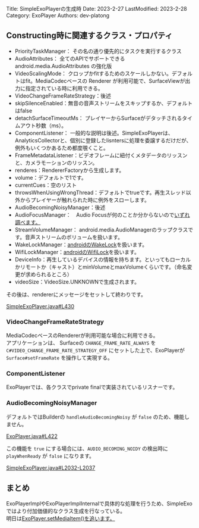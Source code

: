Title: SimpleExoPlayerの生成時
Date: 2023-2-27
LastModified: 2023-2-28
Category: ExoPlayer
Authors: dev-platong

## Constructing時に関連するクラス・プロパティ

- PriorityTaskManager： その名の通り優先的にタスクを実行するクラス
- AudioAttributes： 全てのAPIでサポートできる android.media.AudioAttributes の強化版
- VideoScalingMode： クロップかfitするためのスケールしかない。デフォルトはfit。MediaCodecベースの Renderer が利用可能で、SurfaceViewが出力に指定されている時に利用できる。
- VideoChangeFrameRateStrategy：後述
- skipSilenceEnabled：無音の音声ストリームをスキップするか、デフォルトはfalse
- detachSurfaceTimeoutMs： プレイヤーからSurfaceがデタッチされるタイムアウト秒数（ms）。
- ComponentListener： 一般的な説明は後述。SimpleExoPlayerは、AnalyticsCollectorと、個別に登録したlisntersに処理を委譲するだけだが、例外もいくつかあるため都度覗くこと。
- FrameMetadataListener：ビデオフレームに紐付くメタデータのリッスンと、カメラモーションのリッスン。
- renderes：RendererFactoryから生成します。
- volume：デフォルトで1です。
- currentCues：空のリスト
- throwsWhenUsingWrongThread：デフォルトでtrueです。再生スレッド以外からプレイヤーが触れられた時に例外をスローします。
- AudioBecomingNoisyManager：後述
- AudioFocusManager：　Audio Focusが何のことか分からないので[いずれ調べます。](https://github.com/dev-platong/dev-platong.github.io/issues/12)
- StreamVolumeManager： android.media.AudioManagerのラップクラスです。音声ストリームのボリュームを扱います。
- WakeLockManager：[androidのWakeLock](https://developer.android.com/training/scheduling/wakelock?hl=ja)を扱います。
- WifiLockManager：[androidのWifiLock](https://developer.android.com/reference/android/net/wifi/WifiManager.WifiLock)を扱います。
- DeviceInfo：再生しているデバイスの情報を持ちます。といってもローカルかリモートか（キャスト）とminVolumeとmaxVolumeくらいです。（命名変更が求められるところ）
- videoSize：VideoSize.UNKNOWNで生成されます。

その後は、rendererにメッセージをセットして終わりです。

[SimpleExoPlayer.java#L430](https://github.com/google/ExoPlayer/blob/r2.16.1/library/core/src/main/java/com/google/android/exoplayer2/SimpleExoPlayer.java#L430)

### VideoChangeFrameRateStrategy

MediaCodecベースのRendererが利用可能な場合に利用できる。  
アプリケーションは、 Surfaceの `CHANGE_FRAME_RATE_ALWAYS` を `C#VIDEO_CHANGE_FRAME_RATE_STRATEGY_OFF` にセットした上で、ExoPlayerが `Surface#setFrameRate` を操作して実現する。

### ComponentListener

ExoPlayerでは、各クラスでprivate finalで実装されているリスナーです。

### AudioBecomingNoisyManager

デフォルトではBuilderの `handleAudioBecomingNoisy` が `false` のため、機能しません。

[ExoPlayer.java#L422](https://github.com/google/ExoPlayer/blob/r2.16.1/library/core/src/main/java/com/google/android/exoplayer2/ExoPlayer.java#L422)

この機能を `true` にする場合には、`AUDIO_BECOMING_NOIDY` の検出時に `playWhenReady` が `false` になります。

[SimpleExoPlayer.java#L2032-L2037](https://github.com/google/ExoPlayer/blob/r2.16.1/library/core/src/main/java/com/google/android/exoplayer2/SimpleExoPlayer.java#L2032-L2037)

## まとめ

ExoPlayerImplやExoPlayerImplInternalで具体的な処理を行うため、SimpleExoではより付加価値的なクラス生成を行なっている。  
明日は[ExoPlayer.setMediaItem()を追います。](./exoplayer_set_media_item.md)